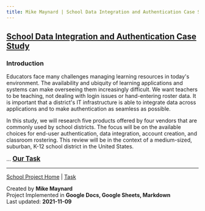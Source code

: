 ```yaml
---
title: Mike Maynard | School Data Integration and Authentication Case Study - Introduction
---
```

## [School Data Integration and Authentication Case Study](/school/)

### Introduction

Educators face many challenges managing learning resources in today's environment. The availability and ubiquity of learning applications and systems can make overseeing them increasingly difficult. We want teachers to be teaching, not dealing with login issues or hand-entering roster data. It is important that a district's IT infrastructure is able to integrate data across applications and to make authentication as seamless as possible.

In this study, we will research five products offered by four vendors that are commonly used by school districts. The focus will be on the available choices for end-user authentication, data integration, account creation, and classroom rostering. This review will be in the context of a medium-sized, suburban, K-12 school district in the United States.

 ... <BIG><B>[Our Task](task.html)</B> </BIG>




---
[School Project Home](./) | [Task](task.html)

Created by **Mike Maynard**<BR>
Project Implemented in **Google Docs, Google Sheets, Markdown**<BR>
Last updated:  **2021-11-09**
